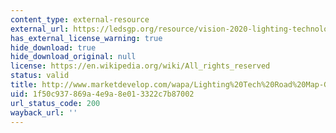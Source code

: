 ```yaml
---
content_type: external-resource
external_url: https://ledsgp.org/resource/vision-2020-lighting-technology-roadmap/?loclang=en_gb
has_external_license_warning: true
hide_download: true
hide_download_original: null
license: https://en.wikipedia.org/wiki/All_rights_reserved
status: valid
title: http://www.marketdevelop.com/wapa/Lighting%20Tech%20Road%20Map-Grand%20Island.pdf
uid: 1f50c937-869a-4e9a-8e01-3322c7b87002
url_status_code: 200
wayback_url: ''
---
```

